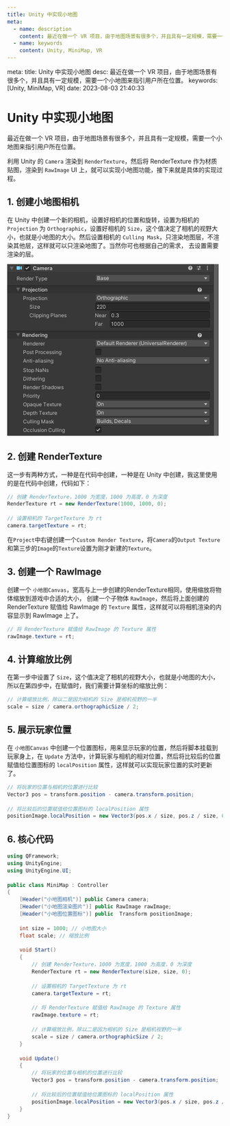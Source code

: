 ```yaml
---
title: Unity 中实现小地图
meta:
  - name: description
    content: 最近在做一个 VR 项目，由于地图场景有很多个，并且具有一定规模，需要一个小地图来指引用户所在位置。
  - name: keywords
    content: Unity, MiniMap, VR
---
```


<route lang="yaml">
meta:
  title: Unity 中实现小地图
  desc: 最近在做一个 VR 项目，由于地图场景有很多个，并且具有一定规模，需要一个小地图来指引用户所在位置。
  keywords: [Unity, MiniMap, VR]
  date: 2023-08-03 21:40:33
</route>

# Unity 中实现小地图

最近在做一个 VR 项目，由于地图场景有很多个，并且具有一定规模，需要一个小地图来指引用户所在位置。

利用 Unity 的 `Camera` 渲染到 `RenderTexture`，然后将 RenderTexture 作为材质贴图，渲染到 `RawImage` UI 上，就可以实现小地图功能，接下来就是具体的实现过程。

## 1. 创建小地图相机

在 Unity 中创建一个新的相机，设置好相机的位置和旋转，设置为相机的 `Projection` 为 `Orthographic`，设置好相机的 `Size`，这个值决定了相机的视野大小，也就是小地图的大小。然后设置相机的 `Culling Mask`，只渲染地图层，不渲染其他层，这样就可以只渲染地图了。当然你可也根据自己的需求， 去设置需要渲染的层。

![camera ](./images/camera.png)

## 2. 创建 RenderTexture

这一步有两种方式，一种是在代码中创建，一种是在 Unity 中创建，我这里使用的是在代码中创建，代码如下：

```cs
// 创建 RenderTexture，1000 为宽度，1000 为高度，0 为深度
RenderTexture rt = new RenderTexture(1000, 1000, 0);

// 设置相机的 TargetTexture 为 rt
camera.targetTexture = rt;
```

在`Project`中右键创建一个`Custom Render Texture`，将`Camera`的`Output Texture`和第三步的`Image`的`Texture`设置为刚才新建的`Texture`。

## 3. 创建一个 RawImage

创建一个 `小地图Canvas`，宽高与上一步创建的RenderTexture相同，使用缩放将物体缩放到游戏中合适的大小， 创建一个子物体 `RawImage`，然后将上面创建的 RenderTexture 赋值给 RawImage 的 `Texture` 属性，这样就可以将相机渲染的内容显示到 RawImage 上了。

```cs
// 将 RenderTexture 赋值给 RawImage 的 Texture 属性
rawImage.texture = rt;
```

## 4. 计算缩放比例

在第一步中设置了 `Size`，这个值决定了相机的视野大小，也就是小地图的大小，所以在第四步中，在赋值时，我们需要计算坐标的缩放比例：

```cs
// 计算缩放比例，除以二是因为相机的 Size 是相机视野的一半
scale = size / camera.orthographicSize / 2;
```

## 5. 展示玩家位置

在 `小地图Canvas` 中创建一个位置图标，用来显示玩家的位置，然后将脚本挂载到玩家身上，在 `Update` 方法中，计算玩家与相机的相对位置，然后将比较后的位置赋值给位置图标的 `localPosition` 属性，这样就可以实现玩家位置的实时更新了。

```cs
// 将玩家的位置与相机的位置进行比较
Vector3 pos = transform.position - camera.transform.position;

// 将比较后的位置赋值给位置图标的 localPosition 属性
positionImage.localPosition = new Vector3(pos.x / size, pos.z / size, 0);
```

## 6. 核心代码

```cs
using QFramework;
using UnityEngine;
using UnityEngine.UI;

public class MiniMap : Controller
{
    [Header("小地图相机")] public Camera camera;
    [Header("小地图渲染图片")] public RawImage rawImage;
    [Header("小地图位置图标")] public  Transform positionImage;

    int size = 1000; // 小地图大小
    float scale; // 缩放比例

    void Start()
    {
        // 创建 RenderTexture，1000 为宽度，1000 为高度，0 为深度
        RenderTexture rt = new RenderTexture(size, size, 0);

        // 设置相机的 TargetTexture 为 rt
        camera.targetTexture = rt;

        // 将 RenderTexture 赋值给 RawImage 的 Texture 属性
        rawImage.texture = rt;

        // 计算缩放比例，除以二是因为相机的 Size 是相机视野的一半
        scale = size / camera.orthographicSize / 2;
    }

    void Update()
    {
        // 将玩家的位置与相机的位置进行比较
        Vector3 pos = transform.position - camera.transform.position;

        // 将比较后的位置赋值给位置图标的 localPosition 属性
        positionImage.localPosition = new Vector3(pos.x / size, pos.z / size, 0);
    }
}
```
